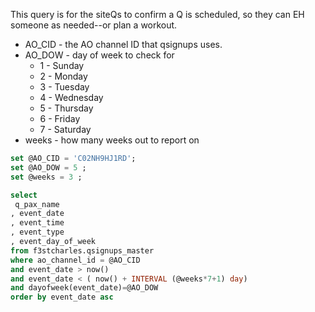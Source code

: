 This query is for the siteQs to confirm a Q is scheduled, so they can EH someone as needed--or plan a workout.

* AO_CID - the AO channel ID that qsignups uses.
* AO_DOW - day of week to check for
  * 1 - Sunday
  * 2 - Monday
  * 3 - Tuesday
  * 4 - Wednesday
  * 5 - Thursday
  * 6 - Friday
  * 7 - Saturday
* weeks - how many weeks out to report on

```sql
set @AO_CID = 'C02NH9HJ1RD';
set @AO_DOW = 5 ;
set @weeks = 3 ;

select 
 q_pax_name
, event_date
, event_time
, event_type
, event_day_of_week
from f3stcharles.qsignups_master
where ao_channel_id = @AO_CID
and event_date > now()
and event_date < ( now() + INTERVAL (@weeks*7+1) day)
and dayofweek(event_date)=@AO_DOW
order by event_date asc 
```
